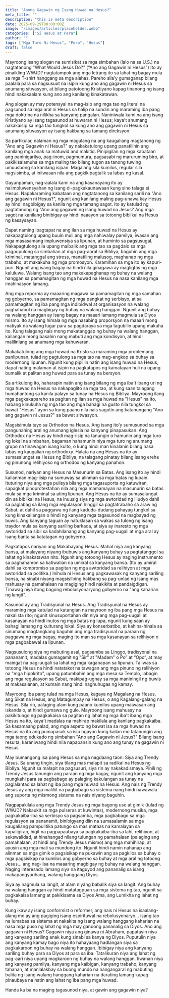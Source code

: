 ```yaml
---
title: "Anong Gagawin ng Isang Huwad na Hesus?"
meta_title: ""
description: "this is meta description"
date: 2025-09-29T00:00:00Z
image: "/images/articles/placeholder.webp"
categories: ["Si Hesus at Pera"]
author: ""
tags: ["Mga Turo Ni Hesus", "Pera", "Hesus"]
draft: false
---
```


Mayroong isang slogan na sumisikat sa mga simbahan (lalo na sa U.S.) na nagtatanong "What Would Jesus Do?" (“Ano ang Gagawin ni Hesus”) Ito ay pinaikling WWJD? nagtatampok ang mga letrang ito sa lahat ng bagay mula sa mga T-shirt hanggang sa mga alahas. Pareho sila’y gumaganap bilang paalala para sa nagsusuot na isipin kung ano ang gagawin ni Hesus sa anumang sitwasyon, at bilang patotoong Kristiyano kapag tinanong ng isang hindi nakakaalam kung ano ang kanilang kinakatawan.  
  
Ang slogan ay may potensyal na mag-isip ang mga tao ng literal na pagsunod sa mga aral ni Hesus sa halip na sundin ang maraming iba pang mga doktrina na nilikha sa kanyang pangalan. Naniniwala kami na ang isang Kristiyano ay isang tagasunod at huwaran ni Hesus; kaya't anumang nakakaisip sa mga tao tungkol sa kung ano ang gagawin ni Hesus sa anumang sitwasyon ay isang hakbang sa tamang direksyon.  
  
Sa partikular, nalaman ng mga magulang na ang kaugaliang magtanong ng "Ano ang Gagawin ni Hesus?" ay nakakatulong upang panatilihin ang kanilang mga anak sa matuwid and makitid. Pinipigilan ng mga kabataan ang paninigarilyo, pag-inom, pagmumura, pagsasabi ng maruruming biro, at pakikisalamuha sa mga maling tao bilang tugon sa tanong tuwing umuusbong sa kanilang isipan. Magalang sila kumilos, regular sila nagsisimba, at iniiwasan nila ang pagkikipagtalik sa labas ng kasal.  
  
Gayunpaman, nag-aalala kami na ang kasanayang ito ay naiimpluwensyahan ng isang di-pagkakaunawaan kung sino talaga si Hesus. Napakaraming kabataan ang nagtatanong sa kanilang sarili na "Ano ang gagawin ni Hesus?", ngunit ang kanilang maling pag-unawa kay Hesus ay hindi nagbibigay sa kanila ng mga tamang sagot. Ito ay katulad ng pagtatanong ng "Ano ang gagawin ng isang huwad na Jesus? Ang mga sagot na kanilang binibigay ay hindi naaayon sa totoong biblikal na Hesus ng kasaysayan.  
  
Dapat naming ipagtapat na ang ilan sa mga huwad na Hesus ay nakapagtulong upang buuin muli ang mga nahiwalay pamilya, iwasan ang mga masasamang impluwensiya sa lipunan, at huminto sa pagsusugal. Nakapagtulong sila upang maibalik ang mga tao sa pagdalo sa mga pagpupulong sa simbahan at mga pag-aaral sa Bibliya, baguhin ang mga kriminal, matanggal ang stress, manatiling malusog, maghanap ng mga trabaho, at makakuha ng mga promosyon. Karamihan sa mga ito ay kapuri-puri. Ngunit ang isang bagay na hindi nila ginagawa ay magligtas ng mga kaluluwa. Walang isang tao ang makakapaghanap ng buhay na walang hanggan sa pamamagitan ng mga huwad na Hesus na nasa kanilang mga imahinasyon lamang.  
  
Ang mga reporma ay maaaring magawa sa pamamagitan ng mga samahan ng gobyerno, sa pamamagitan ng mga pangkat ng serbisyo, at sa pamamagitan ng iba pang mga indibidwal at organisasyon na walang paghahabol na magbigay ng buhay na walang hanggan. Ngunit ang buhay na walang hanggan ay isang bagay na maaari lamang magmula sa Diyos mismo. Ito ay isang himala ng mga nasabing proporsyon na maaari mong matiyak na walang lugar para sa pagdaraya sa mga tagubilin upang makuha ito. Kung talagang nais mong makatanggap ng buhay na walang hanggan, kailangan mong basahin nang mabuti ang mga kondisyon, at hindi malilinlang sa anumang mga kahuwaran.  
  
Makakatulong ang mga huwad na Kristo sa maraming mga problemang panlipunan, tulad ng pagtulong sa mga tao na mag-angkop sa buhay sa modernong lipunan. Ngunit kung pipiliin natin ang isang huwad na Hesus, dapat nating malaman at isipin na pagkatapos ng kamatayan huli na upang bumalik at palitan ang huwad para sa tunay na bersyon.  
  
Sa artikulong ito, haharapin natin ang isang bilang ng mga iba't ibang uri ng mga huwad na Hesus na nakapaglito sa mga tao, at kung saan talagang humahantong sa kanila palayo sa tunay na Hesus ng Bibliya. Mayroong ilang mga pagkakapareho sa pagitan ng ilan sa mga huwad na "Hesus" na ito, habang kinukuha ng mga tao ang mga bahagi na gusto nila tungkol sa bawat "Hesus" ayon sa kung paano nila nais sagutin ang katanungang "Ano ang gagawin ni Jesus?" sa bawat sitwasyon.  
  
Magsisimula tayo sa Orthodox na Hesus. Ang isang ito’y sumusunod sa mga pangunahing aral ng anumang iglesia na kanyang pinapasukan. Ang Orthodox na Hesus ay hindi mag-iisip na tanungin o hamunin ang mga turo ng lokal na simbahan, bagaman hahamunin niya mga turo ng anumang grupo na tinawagan isang kulto, o kung hindi man kinalanin bilang nasa labas ng kaugalian ng orthodoxy. Halata na ang Hesus na ito ay sumasalungat sa Hesus ng Bibliya, na talagang pinatay bilang isang erehe ng pinunong relihiyoso ng orthodox ng kanyang panahon.  
  
Susunod, nariyan ang Hesus na Masunurin sa Batas. Ang isang ito ay hindi kailanman mag-iisip na sumuway sa alinman sa mga batas ng lupain. Ituturing niya ang mga pulisya bilang mga tagasuporta ng katuwiran, sapagkat pinoprotektahan nila ang mga mamamayan na masunurin sa batas mula sa mga kriminal sa ating lipunan. Ang Hesus na ito ay sumasalungat din sa biblikal na Hesus, na inuusig siya ng mga awtoridad ng Hudyo dahil sa paglabag sa ilang mga regulasyon hinggil sa pagtatrabaho sa araw ng Sabat, at dahil sa paggawa ng ilang kaduda-dudang pahayag tungkol sa kung kinakailangan o hindi ng kanyang mga tagasunod na magbayad ng buwis. Ang kanyang taguan ay natuklasan sa wakas sa tulong ng isang traydor mula sa kanyang sariling barkada, at siya ay inaresto ng mga awtoridad sa sibil sa kadahilanang ang kanyang pag-uugali at mga aral ay isang banta sa katatagan ng gobyerno.  
  
Pagkatapos nariyan ang Makabayang Hesus. Mahal niya ang kanyang bansa, at malayang niyang ibubuwis ang kanyang buhay sa pagtatanggol sa lahat ng kinakatawan nito. Ngunit ang totoong Hesus ay naging instrumento sa paghahamon sa katiwalian na umiiral sa kanyang bansa. (Ito ay umiral dahil sa kompromiso sa pagitan ng mga awtoridad sa relihiyon at mga awtoridad sa politika.) Inihula ni Hesus ang pagkawasak ng kanyang sariling bansa, na sinabi niyang magsisilbing hakbang sa pag-unlad ng isang mas mahusay na pamahalaan na magiging hindi nakikita at pandaigdigan. Tinawag niya itong bagong rebolusyonaryong gobyerno na "ang kaharian ng langit".  
  
Kasunod ay ang Tradisyunal na Hesus. Ang Tradisyunal na Hesus ay maraming mga katulad na katangian na mayroon ng iba pang mga Hesus na nakalista rito; ngunit sinusuportahan din niya ang mga pag-uugali at kasanayan na hindi inutos ng mga batas ng lupa, ngunit kung saan ay bahagi lamang ng kulturang lokal. Siya ay konserbatibo, at kahina-hinala sa sinumang magtangkang baguhin ang mga tradisyunal na paraan ng paggawa ng mga bagay, maging ito man sa mga kasanayan sa relihiyon o mga pagbabawal sa lipunan.  
  
Nagsusulong siya ng mabuting asal, pagsamba sa Linggo, tradisyonal na pananamit, madalas gumagamit ng "Sir" at "Madam" o Po” at “Opo”, at may maingat na pag-uugali sa lahat ng mga kaganapan sa lipunan. Taliwas sa totoong Hesus na hindi natatakot na tawagan ang mga pinuno ng relihiyon na "mga hipokrito", upang patumbahin ang mga mesa sa Templo, labagin ang mga regulasyon sa Sabat, makipag-ugnay sa mga maniningil ng buwis at makasalanan, at kumain nang hindi naghuhugas ng kamay.  
  
Mayroong iba pang tulad na mga Hesus, kagaya ng Magalang na Hesus, ang Sikat na Hesus, ang Matagumpay na Hesus, o ang Kagalang-galang na Hesus. Sila rin, palaging alam kung paano kumilos upang maiwasan ang iskandalo, at hindi gumawa ng gulo. Mayroong isang mahusay na pakikitungo ng pagkakaisa sa pagitan ng lahat ng mga iba't ibang mga Hesus na ito, kaya't madalas na mahirap makilala ang kanilang pagkakaiba. Sa kasamaang palad, ang mga aspeto ng bawat isa sa mga huwad na Hesus na ito ang pumapasok sa isip ngayon kung kailan mo tatanungin ang mga taong edukado ng simbahan "Ano ang Gagawin ni Jesus?" Bilang isang resulta, karaniwang hindi nila napapansin kung ano ang tunay na gagawin ni Hesus.  
  
May bumangong isa pang Hesus sa mga nagdaang taon: Siya ang Trendy Jesus. Sa unang tingin, siya tilang mas malapit sa radikal na Hesus ng Bibliya. Ngunit sa malapit na pagsusuri, siya rin ay nakakadismaya. Pinili ng Trendy Jesus tanungin ang paraan ng mga bagay, ngunit ang kanyang mga mungkahi para sa pagbabago ay palaging kakulangan sa tunay na paglalantad sa lahat ng iba pang mga huwad na Hesus. Ang nais ng Trendy Jesus ay ang mga maliliit na pagbabago sa sistema nang hindi nawawala ang suporta ng mismong sistema na nais niyang baguhin.  
  
Nagpapakilala ang mga Trendy Jesus ng mga bagong uso at gimik (tulad ng WWJD? Nakaukit sa mga pulseras at kuwintas), modernong musika, mga pagkakaiba-iba sa serbisyo sa pagsamba, mga pagbabago sa mga regulasyon sa pananamit, binibigyang diin na sumasalamin sa mga kaugaliang pampulitika patungo sa mas mataas na kamalayan sa kapaligiran, higit na pagpapaubaya sa pagkakaiba-iba sa lahi, relihiyon, at sekswalidad, at hinahangad nilang tulungan ng pamahalaan (palaging ang pamahalaan, at hindi ang Trendy Jesus mismo) ang mga mahihirap, at ayusin ang mga mali sa mundong ito. Ngunit hindi namin nahanap ang alinman sa mga gimik o pagsisikap na pukawin ang sa pagkilos sa buhay o mga pagsisikap na kumilos ang gobyerno sa buhay at mga aral ng totoong Jesus... ang nag-iisa na maaaring magbigay ng buhay na walang hanggan. Naging interesado lamang siya na itaguyod ang pananalig sa isang makapangyarihang, walang hanggang Diyos.  
  
Siya ay nagmula sa langit, at alam niyang babalik siya sa langit. Ang buhay na walang hanggan ay hindi matatagpuan sa mga sistema ng tao, ngunit sa pagkakaisa lamang at pakikisama sa Diyos Ama, ang Lumikha ng lahat ng buhay.  
  
Kung ikaw ay isang conformist o reformer, ang nais ni Hesus na isaalang-alang mo ay ang pagiging isang espirituwal na rebolusyonaryo… isang tao na lumabas sa sistema at nakakita ng isang walang hanggang kaharian na nasa mga puso ng lahat ng mga may ganoong pananalig sa Diyos. Ano ang gagawin ni Hesus? Gagawin niya ang ginawa ni Abraham, papatayin niya ang kanyang sariling anak kung sinabi sa kanya ng Diyos. Puputulin niya ang kanyang kamay bago niya ito hahayaang hadlangan siya sa pagkakaroon ng buhay na walang hanggan. Ibibigay niya ang kanyang sariling buhay para sa Diyos at para sa iba. Tatalikuran niya ang lahat ng pag-aari niya upang magkaroon ng buhay na walang hanggan. Iiwanan niya ang kanyang pamilya, kanyang mga kaibigan, kanyang trabaho, kanyang tahanan, at manlalakbay sa buong mundo na nangangaral ng mabuting balita ng isang walang hanggang kaharian na darating lamang kapag pinaubaya na natin ang lahat ng iba pang mga huwad.  
  
Handa ka ba na maging tagasunod niya, at gawin ang gagawin niya?

